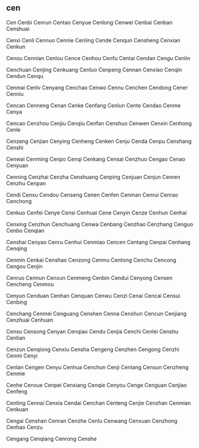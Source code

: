 cen
---

Cen Cenbi Cenrun Centao Cenyue Cenlong Cenwei Cenbai Cenban Censhuai

Cenxi Cenli Cennuo Cennie Cenling Cende Cenqun Censheng Cenxian Cenkun

Cenou Cennian Cenlou Cence Cenhou Cenfu Centai Cendan Cengu Cenlin

Cenchuan Cenjing Cenkuang Cenluo Cenpeng Cennan Cenxiao Cenqin Cendun Cenqu

Cenmai Cenlv Cenyang Cenchao Cenwo Cennu Cenchen Cendong Cener Cenniu

Cencan Cenneng Cenan Cenke Cenfang Cenlun Cente Cendao Cenme Cenya

Cencao Cenzhou Cenjiu Cenqiu Cenfan Censhuo Cenwen Cenxin Cenhong Cenle

Cenzeng Cenjian Cenying Cenheng Cenken Cenju Cenda Cenpu Censhang Censhi

Cenwai Cenming Cenpo Cenqi Cenkang Censai Cenzhuo Cengao Cenao Cenyuan

Cenning Cenzhai Cenzha Censhuang Cenping Cenjuan Cenjun Cenren Cenzhu Cenpan

Cendi Cenxu Cendou Censeng Cenen Cenfen Cenman Cenrui Cenrao Cenchong

Cenkuo Cenfei Cenye Censi Cenhuai Cene Cenyin Cenze Cenhun Cenhai

Cenxing Cenzhun Cenchuang Cenwa Cenbang Cenzhao Cenzhang Cenguo Cenbo   Cenqian

Censhai Cenyao Cenru Cenhui Cenmiao Cencen Centang Cenpai Cenhang Cenqing

Cenmin Cenkai Censhao Cenzong Cenmu Centong Cenchu Cencong Cengou Cenjin

Cenruo Cennun Cenxun Cenmeng Cenbin Cendui Cenyong Censen Cencheng Cenmou

Cenyun Cenduan Cenhan Cenquan Cenwu Cenzi Cenai Cencai Censui Cenbing

Cenchang Cenmei Cenguang Censhen Cenna Censhun Cencun Cenjiang Cenzhuai Cenhuan

Censu Censong Cenyan Cenqiao Cendu Cenjia Cenchi Cenlei Censhu Centian

Cenzun Cenqiong Cenxiu Censha Cengeng Cenzhen Cengong Cenzhi Cenmi Cenyi

Cenlan Cengen Cenyu Cenhua Cenchun Cenji Cenlang Censun Cenzheng Cenmie

Cenhe Cenxue Cenpei Cenxiang Cenqie Cenyou Cenge Cenguan Cenjiao Cenfeng

Centing Cennai Cenxia Cendai Cenchan Centeng Cenjie Cenzhan Cenmian Cenkuan

Cengai Censhan Cenran Cenzhe Cenlu Cenwang Cenxuan Cenzhong Cenhao Cenzu

Cengang Cenqiang Cenrong Censhe 